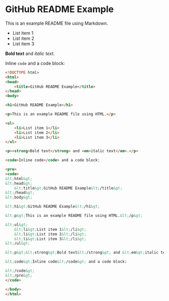 # GitHub README Example

This is an example README file using Markdown.

- List item 1
- List item 2
- List item 3

**Bold text** and _italic text_.

Inline `code` and a code block:

```html
<!DOCTYPE html>
<html>
<head>
    <title>GitHub README Example</title>
</head>
<body>

<h1>GitHub README Example</h1>

<p>This is an example README file using HTML.</p>

<ul>
    <li>List item 1</li>
    <li>List item 2</li>
    <li>List item 3</li>
</ul>

<p><strong>Bold text</strong> and <em>italic text</em>.</p>

<code>Inline code</code> and a code block:

<pre>
<code>
&lt;html&gt;
&lt;head&gt;
    &lt;title&gt;GitHub README Example&lt;/title&gt;
&lt;/head&gt;
&lt;body&gt;

&lt;h1&gt;GitHub README Example&lt;/h1&gt;

&lt;p&gt;This is an example README file using HTML.&lt;/p&gt;

&lt;ul&gt;
    &lt;li&gt;List item 1&lt;/li&gt;
    &lt;li&gt;List item 2&lt;/li&gt;
    &lt;li&gt;List item 3&lt;/li&gt;
&lt;/ul&gt;

&lt;p&gt;&lt;strong&gt;Bold text&lt;/strong&gt; and &lt;em&gt;italic text&lt;/em&gt;.&lt;/p&gt;

&lt;code&gt;Inline code&lt;/code&gt; and a code block:

&lt;/code&gt;
&lt;/pre&gt;
</code>

</body>
</html>
